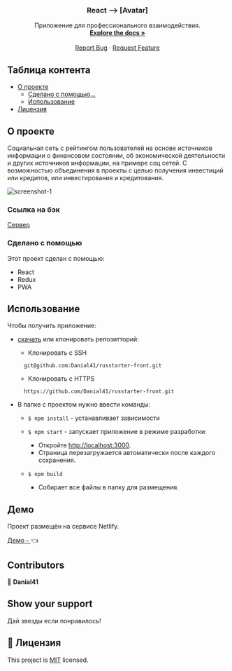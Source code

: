 <!--
*** Thanks for checking out this README Template. If you have a suggestion that would
*** make this better, please fork the repo and create a pull request or simply open
*** an issue with the tag "enhancement".
*** Thanks again! Now go create something AMAZING! :D
-->

<!-- PROJECT SHIELDS -->
<!--
*** I'm using markdown "reference style" links for readability.
*** Reference links are enclosed in brackets [ ] instead of parentheses ( ).
*** See the bottom of this document for the declaration of the reference variables
*** for contributors-url, forks-url, etc. This is an optional, concise syntax you may use.
*** https://www.markdownguide.org/basic-syntax/#reference-style-links
-->
<!-- [![Contributors][contributors-shield]][contributors-url]
[![Forks][forks-shield]][forks-url]
[![Stargazers][stars-shield]][stars-url]
[![Issues][issues-shield]][issues-url] -->


<!-- PROJECT LOGO -->
<br />
<p align="center">
  <a href="https://github.com/Danial41/russtarter-front">
  </a>

  <h3 align="center">React --> [Avatar]</h3>

  <p align="center">
    Приложение для профессионального взаимодействия.
    <br />
    <a href="https://github.com/Danial41/russtarter-front"><strong>Explore the docs »</strong></a>
    <br />
    <br />
    <a href="https://github.com/Danial41/russtarter-front">Report Bug</a>
    ·
    <a href="https://github.com/Danial41/russtarter-front">Request Feature</a>
  </p>
</p>

<!-- TABLE OF CONTENTS -->
## Таблица контента

* [О проекте](#about-the-project)
  * [Сделано с помощью...](#built-with)
  * [Использование](#usage)
* [Лицензия](#license)

<!-- ABOUT THE PROJECT -->
## О проекте
Социальная сеть с рейтингом пользователей на основе источников информации о финансовом состоянии, об экономической деятельности и других источников информации, на примере соц сетей. С возможностью объединения в проекты с целью получения инвестиций или кредитов, или инвестирования и кредитования.

![screenshot-1](src/screenshot.PNG)

### Ссылка на бэк

[Сервер](https://github.com/Danial41/russtarter-back)

### Сделано с помощью
Этот проект сделан с помощью:
* React
* Redux
* PWA

<!-- INSTALLATION -->
## Использование

Чтобы получить приложение:
* [скачать](https://github.com/Danial41/russtarter-front) или клонировать репозитторий:
  - Клонировать с SSH
  ```
    git@github.com:Danial41/russtarter-front.git
  ```
  - Клонировать с HTTPS
  ```
    https://github.com/Danial41/russtarter-front.git
  ```

* В папке с проектом нужно ввести команды:

  - `$ npm install` - устанавливает зависимости

  - `$ npm start` - запускает приложение в режиме разработки:
    - Откройте [http://localhost:3000](http://localhost:3000).
    - Страница перезагружается автоматически после каждого сохранения.

  - `$ npm build`
    - Собирает все файлы в папку для размещения.

## Демо
Проект размещён на сервисе Netlify.

[Демо - ](https://tender-bose-606bf0.netlify.app/) :point_left:

<!-- CONTACT -->
## Contributors

👤 **Danial41**

## Show your support

Дай звезды если понравилось!

## 📝 Лицензия

This project is [MIT](https://opensource.org/licenses/MIT) licensed.
